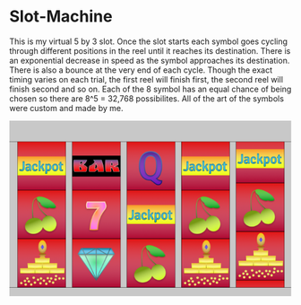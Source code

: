 # Slot-Machine
This is my virtual 5 by 3 slot. Once the slot starts each symbol goes cycling through different positions in the reel until it reaches its destination. There is an exponential decrease in speed as the symbol approaches its destination. There is also a bounce at the very end of each cycle. Though the exact timing varies on each trial, the first reel will finish first, the second reel will finish second and so on. Each of the 8 symbol has an equal chance of being chosen so there are 8^5 = 32,768 possibilites. All of the art of the symbols were custom and made by me. 

![slot machine image](./slotImages/slotMachineImage.png)
